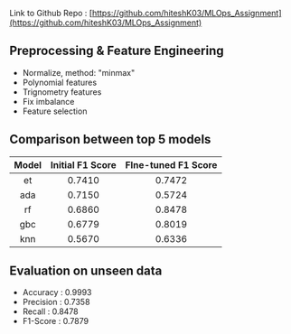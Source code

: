 Link to Github Repo : [https://github.com/hiteshK03/MLOps_Assignment](https://github.com/hiteshK03/MLOps_Assignment)  

## Preprocessing & Feature Engineering
* Normalize, method: "minmax"
* Polynomial features
* Trignometry features
* Fix imbalance
* Feature selection

## Comparison between top 5 models

| Model | Initial F1 Score | FIne-tuned F1 Score |
|:-----:|:----------------:|:-------------------:|
|   et  |      0.7410      |        0.7472       |
|  ada  |      0.7150      |        0.5724       |
|   rf  |      0.6860      |        0.8478       |
|  gbc  |      0.6779      |        0.8019       |
|  knn  |      0.5670      |        0.6336       |

## Evaluation on unseen data
* Accuracy  : 0.9993
* Precision : 0.7358
* Recall    : 0.8478
* F1-Score  : 0.7879